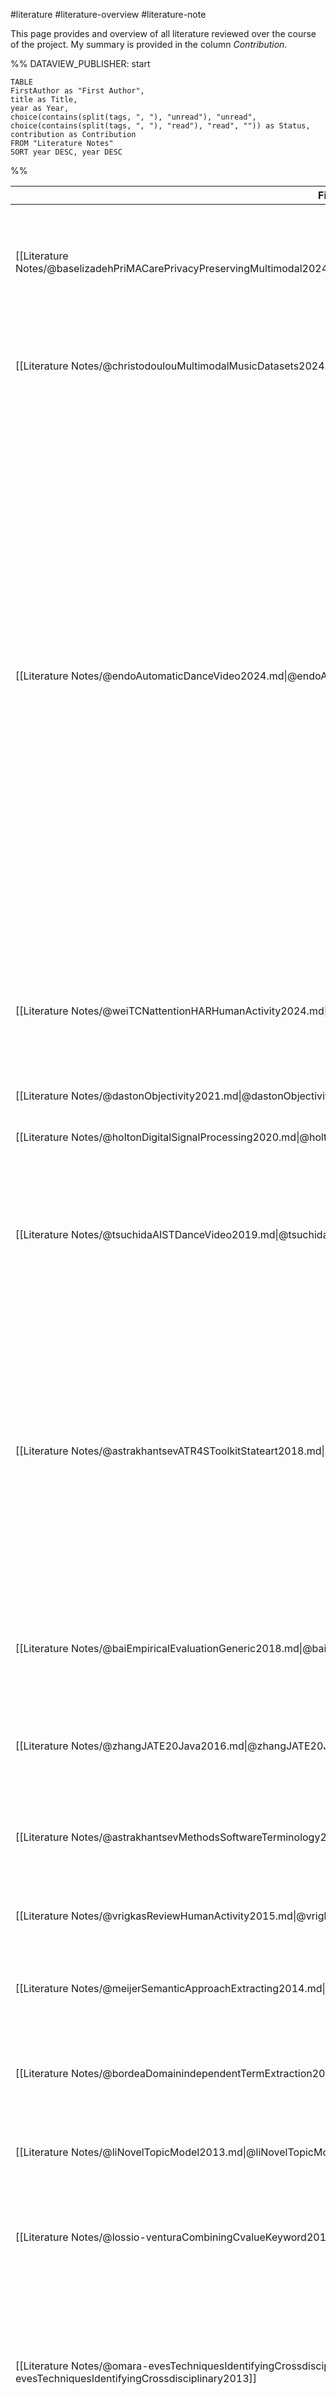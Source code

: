 #literature #literature-overview #literature-note 

This page provides and overview of all literature reviewed over the course of the project. My summary is provided in the column *Contribution*.


%% DATAVIEW_PUBLISHER: start
```dataview  
TABLE
FirstAuthor as "First Author",
title as Title,
year as Year,   
choice(contains(split(tags, ", "), "unread"), "unread", choice(contains(split(tags, ", "), "read"), "read", "")) as Status,  
contribution as Contribution
FROM "Literature Notes"    
SORT year DESC, year DESC  
```
%%

| File                                                                                                                                 | First Author                 | Title                                                                                                                                  | Year | Status | Contribution                                                                                                                                                                                                                                                                                                                                                                                                                                                                                                                                                                                                                                                                                                                                                                                                                                                                                                                                                                                                                                                                                                                                                                                                                                                                                                                                                               |
| ------------------------------------------------------------------------------------------------------------------------------------ | ---------------------------- | -------------------------------------------------------------------------------------------------------------------------------------- | ---- | ------ | -------------------------------------------------------------------------------------------------------------------------------------------------------------------------------------------------------------------------------------------------------------------------------------------------------------------------------------------------------------------------------------------------------------------------------------------------------------------------------------------------------------------------------------------------------------------------------------------------------------------------------------------------------------------------------------------------------------------------------------------------------------------------------------------------------------------------------------------------------------------------------------------------------------------------------------------------------------------------------------------------------------------------------------------------------------------------------------------------------------------------------------------------------------------------------------------------------------------------------------------------------------------------------------------------------------------------------------------------------------------------- |
| [[Literature Notes/@baselizadehPriMACarePrivacyPreservingMultimodal2024.md\|@baselizadehPriMACarePrivacyPreservingMultimodal2024]]   | Baselizadeh, Adel            | PriMA-Care: Privacy-Preserving Multi-modal Dataset for Human Activity Recognition in Care Robots                                       | 2024 | unread | \-                                                                                                                                                                                                                                                                                                                                                                                                                                                                                                                                                                                                                                                                                                                                                                                                                                                                                                                                                                                                                                                                                                                                                                                                                                                                                                                                                                         |
| [[Literature Notes/@christodoulouMultimodalMusicDatasets2024.md\|@christodoulouMultimodalMusicDatasets2024]]                         | Christodoulou, Anna-Maria    | Multimodal music datasets? Challenges and future goals in music processing                                                             | 2024 | unread | \-                                                                                                                                                                                                                                                                                                                                                                                                                                                                                                                                                                                                                                                                                                                                                                                                                                                                                                                                                                                                                                                                                                                                                                                                                                                                                                                                                                         |
| [[Literature Notes/@endoAutomaticDanceVideo2024.md\|@endoAutomaticDanceVideo2024]]                                                   | Endo, Koki                   | Automatic Dance Video Segmentation for Understanding Choreography                                                                      | 2024 | read   | The main contribution of this paper is an automated system for the segmentation of audiovisual dance recordings corresponding to individual dance moves. This is achieved through the use of a [[Temporal Convolutional Network\|TCN]], which is passed a [[Multimodality\|multimodal]] feature vector consisting of extracted bone vectors from the [[Digital Video Signal\|video]] and [[Mel Spectrogram\|mel spectrogram]] for the corresponding frame from the [[Digital Audio Signal\|audio]]. The model performed with an [[F1-Score]] of 0.797, which the authors claim shows an accuracy of approximately 80%. However, the model performed a lot better on certain genres and classes of dance video than others. Through an [[Ablation Study\|ablation study]], they show that the [[Multimodal Machine Learning\|multimodal modal]] performs [[Statistical Significance\|statistically significantly]] better than the audio or video model alone. In addition they prepare a subset of the [[AIST Dance Video Database]] [[@tsuchidaAISTDanceVideo2019]] with annotations of the segmentation points between individual dance moves, as annotated by 21 annotators including the first author. Finally, they contribute a standalone application that annotates an imported video, although at time of writing, this has not yet been made publicly available. |
| [[Literature Notes/@weiTCNattentionHARHumanActivity2024.md\|@weiTCNattentionHARHumanActivity2024]]                                   | Wei, Xiong                   | TCN-attention-HAR: human activity recognition based on attention mechanism time convolutional network                                  | 2024 | unread | \-                                                                                                                                                                                                                                                                                                                                                                                                                                                                                                                                                                                                                                                                                                                                                                                                                                                                                                                                                                                                                                                                                                                                                                                                                                                                                                                                                                         |
| [[Literature Notes/@dastonObjectivity2021.md\|@dastonObjectivity2021]]                                                               | Daston, Lorraine             | Objectivity                                                                                                                            | 2021 | unread | \-                                                                                                                                                                                                                                                                                                                                                                                                                                                                                                                                                                                                                                                                                                                                                                                                                                                                                                                                                                                                                                                                                                                                                                                                                                                                                                                                                                         |
| [[Literature Notes/@holtonDigitalSignalProcessing2020.md\|@holtonDigitalSignalProcessing2020]]                                       | Holton, Thomas               | Digital signal processing: principles and applications                                                                                 | 2020 | unread | \-                                                                                                                                                                                                                                                                                                                                                                                                                                                                                                                                                                                                                                                                                                                                                                                                                                                                                                                                                                                                                                                                                                                                                                                                                                                                                                                                                                         |
| [[Literature Notes/@tsuchidaAISTDanceVideo2019.md\|@tsuchidaAISTDanceVideo2019]]                                                     | Tsuchida, Shuhei             | AIST dance video database: Multi-genre, multi- dancer, and multi-camera database for dance information processing                      | 2019 | unread | \-                                                                                                                                                                                                                                                                                                                                                                                                                                                                                                                                                                                                                                                                                                                                                                                                                                                                                                                                                                                                                                                                                                                                                                                                                                                                                                                                                                         |
| [[Literature Notes/@astrakhantsevATR4SToolkitStateart2018.md\|@astrakhantsevATR4SToolkitStateart2018]]                               | Astrakhantsev, Nikita        | ATR4S: toolkit with state-of-the-art automatic terms recognition methods in Scala                                                      | 2018 | read   | This paper presents a review of multiple methods for both [[Automatic Terminology Recognition\|automatic terminology recognition]] and the [[Automatic Terminology Recognition Methods#Methods for Term Candidate Ranking\|ranking of term candidates]]. In addition, this paper contributes a [Scala toolbox](https://github.com/ispras/atr4s) which implements 15 of these methods. Finally the authors evaluate theses methods in their implementation, and find that [[PU-ATR]] performs best for small datasets and corpora in cases where time complexity is not an issue, [[Basic Score]] or [[Combo Basic Score]] perform best for large datasets, and [[Key Concept Relatedness]] performs best for tasks requiring the recognition of few terms for domains well covered by Wikipedia.                                                                                                                                                                                                                                                                                                                                                                                                                                                                                                                                                                           |
| [[Literature Notes/@baiEmpiricalEvaluationGeneric2018.md\|@baiEmpiricalEvaluationGeneric2018]]                                       | Bai, Shaojie                 | An Empirical Evaluation of Generic Convolutional and Recurrent Networks for Sequence Modeling                                          | 2018 | unread | \-                                                                                                                                                                                                                                                                                                                                                                                                                                                                                                                                                                                                                                                                                                                                                                                                                                                                                                                                                                                                                                                                                                                                                                                                                                                                                                                                                                         |
| [[Literature Notes/@zhangJATE20Java2016.md\|@zhangJATE20Java2016]]                                                                   | Zhang, Ziqi                  | JATE 2.0: Java Automatic Term Extraction with Apache Solr                                                                              | 2016 | unread | \-                                                                                                                                                                                                                                                                                                                                                                                                                                                                                                                                                                                                                                                                                                                                                                                                                                                                                                                                                                                                                                                                                                                                                                                                                                                                                                                                                                         |
| [[Literature Notes/@astrakhantsevMethodsSoftwareTerminology2015.md\|@astrakhantsevMethodsSoftwareTerminology2015]]                   | Astrakhantsev, Nikita        | Methods and software for terminology extraction from domain-specific text collection                                                   | 2015 | unread | \-                                                                                                                                                                                                                                                                                                                                                                                                                                                                                                                                                                                                                                                                                                                                                                                                                                                                                                                                                                                                                                                                                                                                                                                                                                                                                                                                                                         |
| [[Literature Notes/@vrigkasReviewHumanActivity2015.md\|@vrigkasReviewHumanActivity2015]]                                             | Vrigkas, Michalis            | A Review of Human Activity Recognition Methods                                                                                         | 2015 | unread | \-                                                                                                                                                                                                                                                                                                                                                                                                                                                                                                                                                                                                                                                                                                                                                                                                                                                                                                                                                                                                                                                                                                                                                                                                                                                                                                                                                                         |
| [[Literature Notes/@meijerSemanticApproachExtracting2014.md\|@meijerSemanticApproachExtracting2014]]                                 | Meijer, Kevin                | A semantic approach for extracting domain taxonomies from text                                                                         | 2014 | unread | \-                                                                                                                                                                                                                                                                                                                                                                                                                                                                                                                                                                                                                                                                                                                                                                                                                                                                                                                                                                                                                                                                                                                                                                                                                                                                                                                                                                         |
| [[Literature Notes/@bordeaDomainindependentTermExtraction2013.md\|@bordeaDomainindependentTermExtraction2013]]                       | Bordea, Georgeta             | Domain-independent term extraction through domain modelling                                                                            | 2013 | unread | \-                                                                                                                                                                                                                                                                                                                                                                                                                                                                                                                                                                                                                                                                                                                                                                                                                                                                                                                                                                                                                                                                                                                                                                                                                                                                                                                                                                         |
| [[Literature Notes/@liNovelTopicModel2013.md\|@liNovelTopicModel2013]]                                                               | Li, Sujian                   | A novel topic model for automatic term extraction                                                                                      | 2013 | unread | \-                                                                                                                                                                                                                                                                                                                                                                                                                                                                                                                                                                                                                                                                                                                                                                                                                                                                                                                                                                                                                                                                                                                                                                                                                                                                                                                                                                         |
| [[Literature Notes/@lossio-venturaCombiningCvalueKeyword2013.md\|@lossio-venturaCombiningCvalueKeyword2013]]                         | Lossio-Ventura, Juan Antonio | Combining c-value and keyword extraction methods for biomedical terms extraction                                                       | 2013 | unread | \-                                                                                                                                                                                                                                                                                                                                                                                                                                                                                                                                                                                                                                                                                                                                                                                                                                                                                                                                                                                                                                                                                                                                                                                                                                                                                                                                                                         |
| [[Literature Notes/@omara-evesTechniquesIdentifyingCrossdisciplinary2013.md\|@omara-evesTechniquesIdentifyingCrossdisciplinary2013]] | O'Mara-Eves, Alison          | Techniques for identifying cross-disciplinary and ‘hard-to-detect’ evidence for systematic review: Identifying Hard-to-Detect Evidence | 2013 | unread | \-                                                                                                                                                                                                                                                                                                                                                                                                                                                                                                                                                                                                                                                                                                                                                                                                                                                                                                                                                                                                                                                                                                                                                                                                                                                                                                                                                                         |
| [[Literature Notes/@atreyMultimodalFusionMultimedia2010.md\|@atreyMultimodalFusionMultimedia2010]]                                   | Atrey, Pradeep K.            | Multimodal fusion for multimedia analysis: a survey                                                                                    | 2010 | unread | \-                                                                                                                                                                                                                                                                                                                                                                                                                                                                                                                                                                                                                                                                                                                                                                                                                                                                                                                                                                                                                                                                                                                                                                                                                                                                                                                                                                         |
| [[Literature Notes/@zhangComparativeEvaluationTerm2008.md\|@zhangComparativeEvaluationTerm2008]]                                     | Zhang, Ziqi                  | A comparative evaluation of term recognition algorithms.                                                                               | 2008 | unread | \-                                                                                                                                                                                                                                                                                                                                                                                                                                                                                                                                                                                                                                                                                                                                                                                                                                                                                                                                                                                                                                                                                                                                                                                                                                                                                                                                                                         |
| [[Literature Notes/@parkAutomaticGlossaryExtraction2002.md\|@parkAutomaticGlossaryExtraction2002]]                                   | Park, Youngja                | Automatic glossary extraction: Beyond terminology identification.                                                                      | 2002 | unread | \-                                                                                                                                                                                                                                                                                                                                                                                                                                                                                                                                                                                                                                                                                                                                                                                                                                                                                                                                                                                                                                                                                                                                                                                                                                                                                                                                                                         |
| [[Literature Notes/@penasCorpusbasedTerminologyExtraction2001.md\|@penasCorpusbasedTerminologyExtraction2001]]                       | Peñas, Anselmo               | Corpus-based terminology extraction applied to information access                                                                      | 2001 | unread | \-                                                                                                                                                                                                                                                                                                                                                                                                                                                                                                                                                                                                                                                                                                                                                                                                                                                                                                                                                                                                                                                                                                                                                                                                                                                                                                                                                                         |
| [[Literature Notes/@frantziAutomaticRecognitionMultiword2000.md\|@frantziAutomaticRecognitionMultiword2000]]                         | Frantzi, Katerina            | Automatic recognition of multi-word terms:. the C-value/NC-value method                                                                | 2000 | unread | \-                                                                                                                                                                                                                                                                                                                                                                                                                                                                                                                                                                                                                                                                                                                                                                                                                                                                                                                                                                                                                                                                                                                                                                                                                                                                                                                                                                         |
| [[Literature Notes/@ahmadUniversitySurreyParticipation1999.md\|@ahmadUniversitySurreyParticipation1999]]                             | Ahmad, Khurshid              | University of Surrey Participation in TREC8: Weirdness Indexing for Logical Document Extrapolation and Retrieval (WILDER).             | 1999 | unread | \-                                                                                                                                                                                                                                                                                                                                                                                                                                                                                                                                                                                                                                                                                                                                                                                                                                                                                                                                                                                                                                                                                                                                                                                                                                                                                                                                                                         |
| [[Literature Notes/@churchInverseDocumentFrequency1999.md\|@churchInverseDocumentFrequency1999]]                                     | Church, K.                   | Inverse Document Frequency (IDF): A Measure of Deviations from Poisson                                                                 | 1999 | unread | \-                                                                                                                                                                                                                                                                                                                                                                                                                                                                                                                                                                                                                                                                                                                                                                                                                                                                                                                                                                                                                                                                                                                                                                                                                                                                                                                                                                         |
| [[Literature Notes/@evansCLARITTRECExperiments1995.md\|@evansCLARITTRECExperiments1995]]                                             | Evans, David A.              | CLARIT-TREC experiments                                                                                                                | 1995 | unread | \-                                                                                                                                                                                                                                                                                                                                                                                                                                                                                                                                                                                                                                                                                                                                                                                                                                                                                                                                                                                                                                                                                                                                                                                                                                                                                                                                                                         |
| [[Literature Notes/@justesonTechnicalTerminologyLinguistic1995.md\|@justesonTechnicalTerminologyLinguistic1995]]                     | Justeson, John S             | Technical terminology: some linguistic properties and an algorithm for identification in text                                          | 1995 | unread | \-                                                                                                                                                                                                                                                                                                                                                                                                                                                                                                                                                                                                                                                                                                                                                                                                                                                                                                                                                                                                                                                                                                                                                                                                                                                                                                                                                                         |
| [[Literature Notes/@sparckjonesStatisticalInterpretationTerm1972.md\|@sparckjonesStatisticalInterpretationTerm1972]]                 | Sparck Jones, Karen          | A statistical interpretation of term specificity and its application in retrieval                                                      | 1972 | unread | \-                                                                                                                                                                                                                                                                                                                                                                                                                                                                                                                                                                                                                                                                                                                                                                                                                                                                                                                                                                                                                                                                                                                                                                                                                                                                                                                                                                         |

%% DATAVIEW_PUBLISHER: end %%

